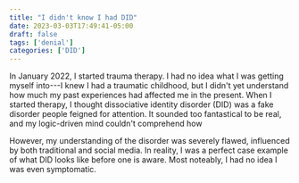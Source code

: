 ```yaml
---
title: "I didn't know I had DID"
date: 2023-03-03T17:49:41-05:00
draft: false
tags: ['denial']
categories: ['DID']
---
```


In January 2022, I started trauma therapy. I had no idea what I was getting myself into---I knew I had a traumatic childhood, but I didn't yet understand how much my past experiences had affected me in the present. When I started therapy, I thought dissociative identity disorder (DID) was a fake disorder people feigned for attention. It sounded too fantastical to be real, and my logic-driven mind couldn't comprehend how 

However, my understanding of the disorder was severely flawed, influenced by both traditional and social media. In reality, I was a perfect case example of what DID looks like before one is aware. Most noteably, I had no idea I was even symptomatic.
